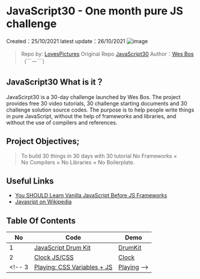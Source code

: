 ##
# JavaScript30 - One month pure JS challenge

Created：25/10/2021
latest update：26/10/2021
![image](https://user-images.githubusercontent.com/25634451/138946027-27dcf11c-f382-4f35-89ae-af3eee57d7cd.png)

> Repo by: [LovesPictures](https://github.com/LovesPictures)
> Original Repo [JavaScript30](https://javascript30.com) Author：[Wes Bos](https://github.com/wesbos) （￣ー￣）


## JavaScript30 What is it？

JavaScirpt30 is a 30-day challenge launched by Wes Bos. The project provides free 30 video tutorials, 30 challenge starting documents and 30 challenge solution source codes. The purpose is to help people write things in pure JavaScript, without the help of frameworks and libraries, and without the use of compilers and references.


## Project Objectives;
> To build 30 things in 30 days with 30  tutorial
> No Frameworks × No Compilers × No Libraries × No Boilerplate.


## Useful Links

* [You SHOULD Learn Vanilla JavaScript Before JS Frameworks](https://snipcart.com/blog/learn-vanilla-javascript-before-using-js-frameworks)  
* [Javasript on Wikipedia](https://en.wikipedia.org/wiki/JavaScript)


 
## Table Of Contents

No | Code | Demo
--- | --- | ---
1 | [JavaScript Drum Kit]( https://github.com/LovesPictures/drumKit/blob/main/index.html) |  [DrumKit]( https://lovespictures.github.io/drumKit/) 
2 | [ Clock JS/CSS](https://github.com/LovesPictures/JSClock/blob/main/index.html) |   [Clock]( https://lovespictures.github.io/JSClock/) 
<!-- 3 | [ Playing: CSS Variables + JS](https://github.com/LovesPictures/JSClock/blob/main/index.html) |  [Playing]( https://lovespictures.github.io/JSClock/) -->


<!-- 
interesting documetation https://github.com/nitishdayal/JavaScript30
origitnal read.me  https://github.com/soyaine/JavaScript30




2 | [JS + CSS Clock 指南](https://github.com/soyaine/JavaScript30/tree/master/02%20-%20JS%20%2B%20CSS%20Clock) |  [纯 JavaScript+CSS 时钟效果](http://soyaine.github.io/JavaScript30/02%20-%20JS%20%2B%20CSS%20Clock/index-SOYAINE.html)
3 | [CSS Variables 指南](https://github.com/soyaine/JavaScript30/tree/master/03%20-%20CSS%20Variables) |  [用 CSS 变量实现拖动控制参数效果](http://soyaine.github.io/JavaScript30/03%20-%20CSS%20Variables/index-SOYAINE.html)
4 | [Array Cardio, Day 1 指南](https://github.com/soyaine/JavaScript30/tree/master/04%20-%20Array%20Cardio%20Day%201) | [数组基本操作方法示例一](http://soyaine.github.io/JavaScript30/04%20-%20Array%20Cardio%20Day%201/index-SOYAINE.html)
5 | [Flex Panel Gallery 指南](https://github.com/soyaine/JavaScript30/blob/master/05%20-%20Flex%20Panel%20Gallery/README.md) | [可伸缩的图片墙在线效果](https://soyaine.github.io/JavaScript30/05%20-%20Flex%20Panel%20Gallery/index-SOYAINE2.html)
6 | [Type Ahead 指南](https://github.com/soyaine/JavaScript30/blob/master/06%20-%20Type%20Ahead/README.md) |  [根据关键词快速匹配诗句在线效果](https://soyaine.github.io/JavaScript30/06%20-%20Type%20Ahead/index-SOYAINE.html)
7 | [Array Cardio, Day 2 指南](https://github.com/soyaine/JavaScript30/tree/master/07%20-%20Array%20Cardio%20Day%202) | [数组基本操作方法示例二](http://soyaine.github.io/JavaScript30/07%20-%20Array%20Cardio%20Day%202/index-SOYAINE.html)
8 | [Fun with HTML5 Canvas 指南](https://github.com/soyaine/JavaScript30/tree/master/08%20-%20Fun%20with%20HTML5%20Canvas) | [彩虹画笔绘画板在线效果](https://soyaine.github.io/JavaScript30/08%20-%20Fun%20with%20HTML5%20Canvas/index-SOYAINE.html)
9 | [Dev Tools Domination 指南](https://github.com/soyaine/JavaScript30/blob/master/09%20-%20Dev%20Tools%20Domination/README.md) | [Console 调试技巧在线示例](https://soyaine.github.io/JavaScript30/09%20-%20Dev%20Tools%20Domination/index-SOYAINE.html)
10 | [Hold Shift and Check Checkboxes 指南](https://github.com/soyaine/JavaScript30/blob/master/10%20-%20Hold%20Shift%20and%20Check%20Checkboxes/README.md) | [Shift 批量选中在线效果](https://soyaine.github.io/JavaScript30/10%20-%20Hold%20Shift%20and%20Check%20Checkboxes/index-SOYAINE.html)
11 | [Custom Video Player 指南](https://github.com/soyaine/JavaScript30/blob/master/11%20-%20Custom%20Video%20Player/README.md) | -  
12 | [Key Sequence Detection 指南](https://github.com/soyaine/JavaScript30/tree/master/12%20-%20Key%20Sequence%20Detection/README.md) | [在线效果](https://soyaine.github.io/JavaScript30/12%20-%20Key%20Sequence%20Detection/index-FINISHED.html)
13 | [Slide in on Scroll 指南](https://github.com/soyaine/JavaScript30/blob/master/13%20-%20Slide%20in%20on%20Scroll/README.md) | [图片随屏幕滚动而滑入滑出的在线效果](https://soyaine.github.io/JavaScript30/13%20-%20Slide%20in%20on%20Scroll/index-SOYAINE.html)
14 | [JavaScript References vs. Copying 指南](https://github.com/soyaine/JavaScript30/tree/master/14%20-%20JavaScript%20References%20VS%20Copying) | -
15 | [LocalStorage](https://github.com/soyaine/JavaScript30/blob/master/15%20-%20LocalStorage/README.md) | [利用 localStorage 模拟在线菜单](https://soyaine.github.io/JavaScript30/15%20-%20LocalStorage/index-SOYAINE.html)
16 | [Mouse Move Shadow 指南](https://github.com/soyaine/JavaScript30/blob/master/16%20-%20Mouse%20Move%20Shadow/README.md) | [文字阴影随鼠标移动在线效果](https://soyaine.github.io/JavaScript30/16%20-%20Mouse%20Move%20Shadow/index-finished-es5.html)
17 | [Sort Without Articles 指南](https://github.com/soyaine/JavaScript30/blob/master/17%20-%20Sort%20Without%20Articles/README.md) | [去前缀排序在线效果](https://soyaine.github.io/JavaScript30/17%20-%20Sort%20Without%20Articles/index-finished-Dashrun-es5.html)  
18 | [Adding Up Times with Reduce 指南](https://github.com/soyaine/JavaScript30/tree/master/18%20-%20AddingUpTimesWithReduce) | [使用 Reduce 进行时间叠加效果](https://soyaine.github.io/JavaScript30/18%20-%20AddingUpTimesWithReduce/index-finished-Dashrun-es6.html)    
19 | [Webcam Fun 指南](https://github.com/soyaine/JavaScript30/blob/master/19%20-%20Webcam%20Fun/README.md) | [网络摄像头及图片处理在线效果](https://soyaine.github.io/JavaScript30/19%20-%20Webcam%20Fun/index-finished-Dashrun.html)  
20 | [Speech Detection指南](https://github.com/soyaine/JavaScript30/blob/master/20%20-%20Speech%20Detection/README.md) | [Speech Detection效果](https://soyaine.github.io/JavaScript30/20%20-%20Speech%20Detection/index-finished-Dashrun.html)   
21 | [Geolocation指南](https://github.com/soyaine/JavaScript30/blob/master/21%20-%20Geolocation/README.md) | [Geolocation效果](https://soyaine.github.io/JavaScript30/21%20-%20Geolocation/index-finished-Dashrun.html)  
22 | [Follow Along Link Highlighter指南](https://github.com/soyaine/JavaScript30/blob/master/22%20-%20Follow%20Along%20Link%20Highlighter/README.md) | [Follow Along Link Highlighter效果](https://soyaine.github.io/JavaScript30/22%20-%20Follow%20Along%20Link%20Highlighter/index-finished-Dashrun.html) 
23 | [Speech Synthesis指南](https://github.com/soyaine/JavaScript30/blob/master/23%20-%20Speech%20Synthesis/README.md) | [Speech Synthesis效果](https://soyaine.github.io/JavaScript30/23%20-%20Speech%20Synthesis/index-finished-Dashrun.html)  
24 | [Sticky Nav指南](https://github.com/soyaine/JavaScript30/blob/master/24%20-%20Sticky%20Nav/README.md) | [Sticky Nav效果](https://soyaine.github.io/JavaScript30/24%20-%20Sticky%20Nav/index-finished-Dashrun.html)  
25 | [Event Related指南](https://github.com/soyaine/JavaScript30/blob/master/25%20-%20Event%20Related/README.md) | [Event Related效果](https://soyaine.github.io/JavaScript30/25%20-%20Event%20Related/index-finished-Dashrun.html)   
26 | [Stripe Follow Along Nav指南](https://github.com/soyaine/JavaScript30/blob/master/26%20-%20Stripe%20Follow%20Along%20Nav/README.md) | [Strip Follow Along Nav效果](https://soyaine.github.io/JavaScript30/26%20-%20Stripe%20Follow%20Along%20Nav/index-finished-Dashrun.html)   
27 | [Click and Drag指南](https://github.com/soyaine/JavaScript30/blob/master/27%20-%20Click%20and%20Drag/README.md) | [Click and Drag效果](https://soyaine.github.io/JavaScript30/27%20-%20Click%20and%20Drag/index-finished-Dashrun.html)   
28 | [Video Speed Controller指南](https://github.com/soyaine/JavaScript30/blob/master/28%20-%20Video%20Speed%20Controller/README.md) | [Video Speed Controller效果](https://soyaine.github.io/JavaScript30/28%20-%20Video%20Speed%20Controller/index-finished-Dashrun.html)  
29 | Countdown Timer |  -  
30 | Whack A Mole | -   


##  

## JOIN US
如果对这个系列的指南有什么改进的想法，欢迎[提 issue](https://github.com/soyaine/JavaScript30/issues)，如果你也想参与写作，请看 [wiki](https://github.com/soyaine/JavaScript30/wiki/%E6%8C%87%E5%8D%97%E7%BB%93%E6%9E%84%E8%AF%B4%E6%98%8E)，并联系 Soyaine。 -->

